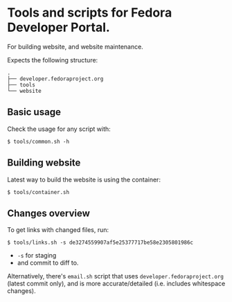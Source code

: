 # Tools and scripts for Fedora Developer Portal.

For building website, and website maintenance.

Expects the following structure:

```
.
├── developer.fedoraproject.org
├── tools
└── website
```

## Basic usage

Check the usage for any script with:

    $ tools/common.sh -h

## Building website

Latest way to build the website is using the container:

```
$ tools/container.sh
```

## Changes overview

To get links with changed files, run:

```
$ tools/links.sh -s de3274559907af5e25377717be58e2305801986c
```
 - `-s` for staging
 - and commit to diff to.

Alternatively, there's `email.sh` script that uses `developer.fedoraproject.org` (latest commit only), and is more accurate/detailed (i.e. includes whitespace changes).
